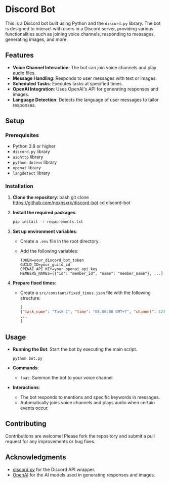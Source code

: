 # Discord Bot

This is a Discord bot built using Python and the `discord.py` library. The bot is designed to interact with users in a Discord server, providing various functionalities such as joining voice channels, responding to messages, generating images, and more.

## Features

- **Voice Channel Interaction**: The bot can join voice channels and play audio files.
- **Message Handling**: Responds to user messages with text or images.
- **Scheduled Tasks**: Executes tasks at specified times.
- **OpenAI Integration**: Uses OpenAI's API for generating responses and images.
- **Language Detection**: Detects the language of user messages to tailor responses.

## Setup

### Prerequisites

- Python 3.8 or higher
- `discord.py` library
- `aiohttp` library
- `python-dotenv` library
- `openai` library
- `langdetect` library

### Installation

1. **Clone the repository**:
   bash
   git clone <https://github.com/noxhsxrk/discord-bot>
   cd discord-bot

2. **Install the required packages**:

   ```bash
   pip install -r requirements.txt
   ```

3. **Set up environment variables**:

   - Create a `.env` file in the root directory.
   - Add the following variables:

     ```
     TOKEN=your_discord_bot_token
     GUILD_ID=your_guild_id
     OPENAI_API_KEY=your_openai_api_key
     MEMBERS_NAMES=[{"id": "member_id", "name": "member_name"}, ...]
     ```

4. **Prepare fixed times**:

   - Create a `src/constant/fixed_times.json` file with the following structure:

     ```json
     [
     {"task_name": "Task 1", "time": "08:00:00 GMT+7", "channel": 123456789012345678},
     ...
     ]
     ```

## Usage

- **Running the Bot**: Start the bot by executing the main script.

  ```
  python bot.py
  ```

- **Commands**:

  - `!oat`: Summon the bot to your voice channel.

- **Interactions**:
  - The bot responds to mentions and specific keywords in messages.
  - Automatically joins voice channels and plays audio when certain events occur.

## Contributing

Contributions are welcome! Please fork the repository and submit a pull request for any improvements or bug fixes.

## Acknowledgments

- [discord.py](https://github.com/Rapptz/discord.py) for the Discord API wrapper.
- [OpenAI](https://openai.com/) for the AI models used in generating responses and images.
